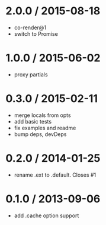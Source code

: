 2.0.0 / 2015-08-18
==================

 * co-render@1
 * switch to Promise

1.0.0 / 2015-06-02
==================

 * proxy partials

0.3.0 / 2015-02-11
==================

 * merge locals from opts
 * add basic tests
 * fix examples and readme
 * bump deps, devDeps

0.2.0 / 2014-01-25
==================

 * rename .ext to .default. Closes #1

0.1.0 / 2013-09-06
==================

 * add .cache option support
